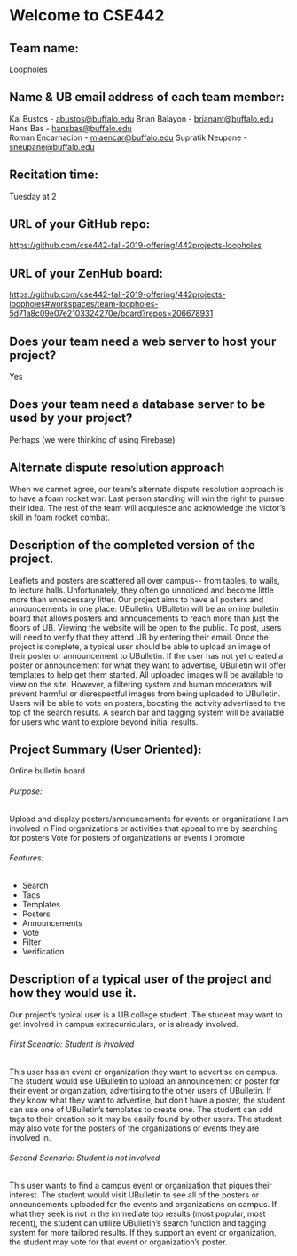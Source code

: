 # Welcome to CSE442

## Team name: 
Loopholes

## Name & UB email address of each team member:
Kai Bustos - abustos@buffalo.edu
Brian Balayon - brianant@buffalo.edu 
Hans Bas - hansbas@buffalo.edu	
Roman Encarnacion - miaencar@buffalo.edu 
Supratik Neupane - sneupane@buffalo.edu 

## Recitation time:
Tuesday at 2

## URL of your GitHub repo:
https://github.com/cse442-fall-2019-offering/442projects-loopholes

## URL of your ZenHub board:
https://github.com/cse442-fall-2019-offering/442projects-loopholes#workspaces/team-loopholes-5d71a8c09e07e2103324270e/board?repos=206678931

## Does your team need a web server to host your project?
Yes

## Does your team need a database server to be used by your project?
Perhaps (we were thinking of using Firebase)

## Alternate dispute resolution approach
When we cannot agree, our team’s alternate dispute resolution approach is to have a foam rocket war. Last person standing will win the right to pursue their idea. The rest of the team will acquiesce and acknowledge the victor’s skill in foam rocket combat.

## Description of the completed version of the project.
Leaflets and posters are scattered all over campus-- from tables, to walls, to lecture halls. Unfortunately, they often go unnoticed and become little more than unnecessary litter. Our project aims to have all posters and announcements in one place: UBulletin. UBulletin will be an online bulletin board that allows posters and announcements to reach more than just the floors of UB. Viewing the website will be open to the public. To post, users will need to verify that they attend UB by entering their email. Once the project is complete, a typical user should be able to upload an image of their poster or announcement to UBulletin. If the user has not yet created a poster or announcement for what they want to advertise, UBulletin will offer templates to help get them started. All uploaded images will be available to view on the site. However, a filtering system and human moderators will prevent harmful or disrespectful images from being uploaded to UBulletin. Users will be able to vote on posters, boosting the activity advertised to the top of the search results. A search bar and tagging system will be available for users who want to explore beyond initial results. 

## Project Summary (User Oriented):
Online bulletin board

###### Purpose:
Upload and display posters/announcements for events or organizations I am involved in
Find organizations or activities that appeal to me by searching for posters
Vote for posters of organizations or events I promote

###### Features:
- Search
- Tags
- Templates 
- Posters
- Announcements
- Vote
- Filter
- Verification

## Description of a typical user of the project and how they would use it.
Our project’s typical user is a UB college student. The student may want to get involved in campus extracurriculars, or is already involved. 

###### First Scenario: Student is involved
This user has an event or organization they want to advertise on campus. The student would use UBulletin to upload an announcement or poster for their event or organization, advertising to the other users of UBulletin. If they know what they want to advertise, but don’t have a poster, the student can use one of UBulletin’s templates to create one. The student can add tags to their creation so it may be easily found by other users. The student may also vote for the posters of the organizations or events they are involved in.

###### Second Scenario: Student is not involved
This user wants to find a campus event or organization that piques their interest. The student would visit UBulletin to see all of the posters or announcements uploaded for the events and organizations on campus. If what they seek is not in the immediate top results (most popular, most recent), the student can utilize UBulletin’s search function and tagging system for more tailored results. If they support an event or organization, the student may vote for that event or organization’s poster.



